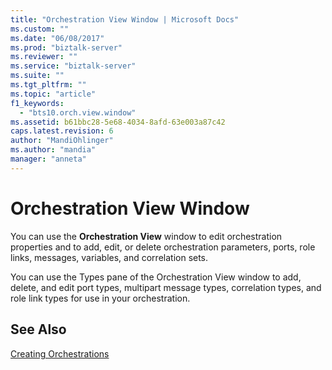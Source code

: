 ```yaml
---
title: "Orchestration View Window | Microsoft Docs"
ms.custom: ""
ms.date: "06/08/2017"
ms.prod: "biztalk-server"
ms.reviewer: ""
ms.service: "biztalk-server"
ms.suite: ""
ms.tgt_pltfrm: ""
ms.topic: "article"
f1_keywords: 
  - "bts10.orch.view.window"
ms.assetid: b61bbc28-5e68-4034-8afd-63e003a87c42
caps.latest.revision: 6
author: "MandiOhlinger"
ms.author: "mandia"
manager: "anneta"
---
```

# Orchestration View Window
You can use the **Orchestration View** window to edit orchestration properties and to add, edit, or delete orchestration parameters, ports, role links, messages, variables, and correlation sets.  
  
 You can use the Types pane of the Orchestration View window to add, delete, and edit port types, multipart message types, correlation types, and role link types for use in your orchestration.  
  
## See Also  
 [Creating Orchestrations](../core/creating-orchestrations.md)